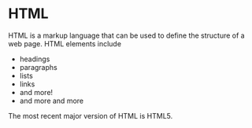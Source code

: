 # HTML

HTML is a markup language that can be used to define the structure of a web page. HTML elements include

* headings
* paragraphs
* lists
* links
* and more!
* and more and more

The most recent major version of HTML is HTML5.